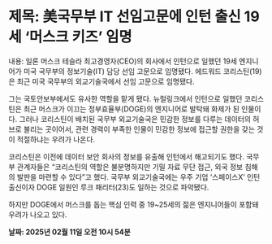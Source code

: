 # **제목: 美국무부 IT 선임고문에 인턴 출신 19세 ‘머스크 키즈’ 임명**

  내용: 일론 머스크 테슬라 최고경영자(CEO)의 회사에서 인턴으로 일했던 19세 엔지니어가 미국 국무부의 정보기술(IT) 담당 선임 고문으로 임명됐다. 에드워드 코리스틴(19)은 최근 미국 국무부의 외교기술국에서 선임 고문으로 임명됐다.

그는 국토안보부에서도 유사한 역할을 맡게 됐다. 뉴럴링크에서 인턴으로 일했던 코리스틴은 최근 머스크가 이끄는 정부효율부(DOGE)의 엔지니어로 발탁돼 화제가 된 인물이다. 그러나 코리스틴이 배치된 국무부 외교기술국은 민감한 정보를 다루는 데이터의 허브로 불리는 곳이어서, 관련 경력이 부족한 인물이 민감한 정보에 접근할 권한을 갖는 것이 적절하냐는 우려가 나온다.

코리스틴은 이전에 데이터 보안 회사의 정보를 유출해 인턴에서 해고되기도 했다. 국무부 관계자들은 “코리스틴의 역할은 불분명하지만 기밀 자료 무단 접근, 외국 정보 침해의 발판을 마련할 수 있다”고 했다. 국무부 외교기술국에는 우주 기업 ‘스페이스X’ 인턴 출신이자 DOGE 일원인 루크 패리터(23)도 일하는 것으로 파악됐다.

하지만 DOGE에서 머스크를 돕는 핵심 인력 중 19~25세의 젊은 엔지니어들이 포함돼 우려가 나오고 있다.

  **날짜: 2025년 02월 11일 오전 10시 54분**